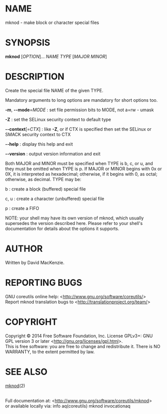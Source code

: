 NAME
====

mknod - make block or character special files

SYNOPSIS
========

**mknod** [*OPTION*]... *NAME TYPE* [*MAJOR MINOR*]

DESCRIPTION
===========

Create the special file NAME of the given TYPE.

Mandatory arguments to long options are mandatory for short options too.

**-m**, **--mode**=*MODE*
:   set file permission bits to MODE, not a=rw - umask

**-Z**
:   set the SELinux security context to default type

**--context**[=*CTX*]
:   like **-Z**, or if CTX is specified then set the SELinux or SMACK security context to CTX

**--help**
:   display this help and exit

**--version**
:   output version information and exit

Both MAJOR and MINOR must be specified when TYPE is b, c, or u, and they must be omitted when TYPE is p. If MAJOR or MINOR begins with 0x or 0X, it is interpreted as hexadecimal; otherwise, if it begins with 0, as octal; otherwise, as decimal. TYPE may be:

b
:   create a block (buffered) special file

c, u
:   create a character (unbuffered) special file

p
:   create a FIFO

NOTE: your shell may have its own version of mknod, which usually supersedes the version described here. Please refer to your shell's documentation for details about the options it supports.

AUTHOR
======

Written by David MacKenzie.

REPORTING BUGS
==============

GNU coreutils online help: \<<http://www.gnu.org/software/coreutils/>\>\
 Report mknod translation bugs to \<<http://translationproject.org/team/>\>

COPYRIGHT
=========

Copyright © 2014 Free Software Foundation, Inc. License GPLv3+: GNU GPL version 3 or later \<<http://gnu.org/licenses/gpl.html>\>.\
 This is free software: you are free to change and redistribute it. There is NO WARRANTY, to the extent permitted by law.

SEE ALSO
========

[mknod](http://localhost/cgi-bin/man/man2html?2+mknod)(2)

\
 Full documentation at: \<<http://www.gnu.org/software/coreutils/mknod>\>\
 or available locally via: info aq(coreutils) mknod invocationaq
